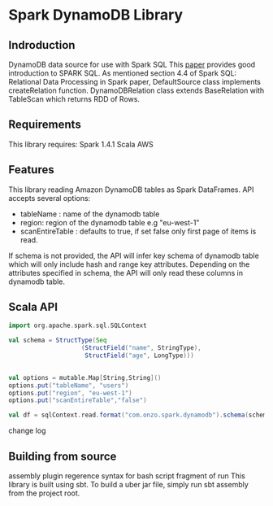 # Spark DynamoDB Library 

## Indroduction 
DynamoDB data source for use with Spark SQL
This [paper](http://web.eecs.umich.edu/~prabal/teaching/resources/eecs582/armbrust15sparksql.pdf) provides good introduction to SPARK SQL.
As mentioned section 4.4 of Spark SQL: Relational Data Processing in Spark paper, DefaultSource class implements createRelation function. 
DynamoDBRelation class extends BaseRelation with TableScan which returns RDD of Rows. 

## Requirements 
This library requires: 
Spark 1.4.1
Scala 
AWS


## Features 
This library reading Amazon DynamoDB tables as Spark DataFrames. API accepts several options: 
- tableName : name of the dynamodb table
-  region: region of the dynamodb table e.g "eu-west-1"
- scanEntireTable : defaults to true, if set false only first page of items is read. 

If schema is not provided, the API will infer key schema of dynamodb table which will only include hash and range key attributes. 
Depending on the attributes specified in schema, the API will only read these columns in dynamodb table. 

## Scala API 
```scala
import org.apache.spark.sql.SQLContext

val schema = StructType(Seq
                    (StructField("name", StringType),
                     StructField("age", LongType)))
                     

val options = mutable.Map[String,String]()
options.put("tableName", "users")
options.put("region", "eu-west-1")
options.put("scanEntireTable","false")

val df = sqlContext.read.format("com.onzo.spark.dynamodb").schema(schema).options(options).load()

```
change log 

## Building from source
assembly plugin regerence 
syntax for bash script 
fragment of run 
This library is built using sbt. To build a uber jar file, simply run sbt assembly from the project root. 